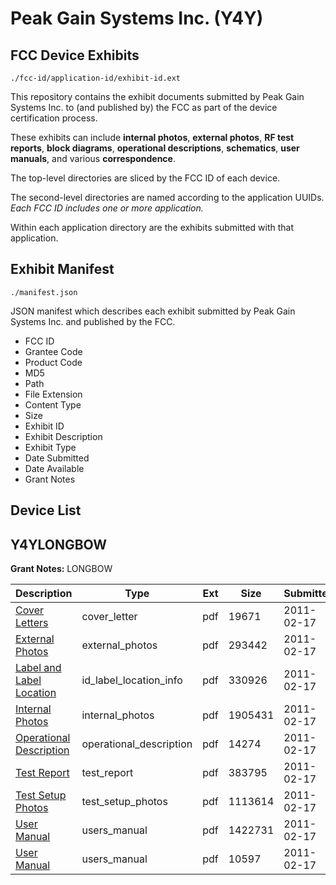 # Peak Gain Systems Inc. (Y4Y)
## FCC Device Exhibits

```
./fcc-id/application-id/exhibit-id.ext
```

This repository contains the exhibit documents submitted by Peak Gain Systems Inc. to (and published by) the FCC as part of the device certification process.

These exhibits can include **internal photos**, **external photos**, **RF test reports**, **block diagrams**, **operational descriptions**, **schematics**, **user manuals**, and various **correspondence**.

The top-level directories are sliced by the FCC ID of each device.

The second-level directories are named according to the application UUIDs. *Each FCC ID includes one or more application.*

Within each application directory are the exhibits submitted with that application. 

## Exhibit Manifest

```
./manifest.json
```

JSON manifest which describes each exhibit submitted by Peak Gain Systems Inc. and published by the FCC.

- FCC ID
- Grantee Code
- Product Code
- MD5
- Path
- File Extension
- Content Type
- Size
- Exhibit ID
- Exhibit Description
- Exhibit Type
- Date Submitted
- Date Available
- Grant Notes

## Device List
## Y4YLONGBOW
**Grant Notes:** LONGBOW

| Description | Type | Ext | Size | Submitted | Available |
| ----------- | ---- | --- | ---- | --------- | --------- |
| [Cover Letters](Y4YLONGBOW/6a358b455dcbbcda97823d53bdeb7bfc/1417730.pdf) | cover_letter | pdf | 19671 | 2011-02-17 | 2011-02-18 |
| [External Photos](Y4YLONGBOW/6a358b455dcbbcda97823d53bdeb7bfc/1417731.pdf) | external_photos | pdf | 293442 | 2011-02-17 | 2011-02-18 |
| [Label and Label Location](Y4YLONGBOW/6a358b455dcbbcda97823d53bdeb7bfc/1417732.pdf) | id_label_location_info | pdf | 330926 | 2011-02-17 | 2011-02-18 |
| [Internal Photos](Y4YLONGBOW/6a358b455dcbbcda97823d53bdeb7bfc/1417733.pdf) | internal_photos | pdf | 1905431 | 2011-02-17 | 2011-02-18 |
| [Operational Description](Y4YLONGBOW/6a358b455dcbbcda97823d53bdeb7bfc/1417734.pdf) | operational_description | pdf | 14274 | 2011-02-17 | 2011-02-18 |
| [Test Report](Y4YLONGBOW/6a358b455dcbbcda97823d53bdeb7bfc/1417738.pdf) | test_report | pdf | 383795 | 2011-02-17 | 2011-02-18 |
| [Test Setup Photos](Y4YLONGBOW/6a358b455dcbbcda97823d53bdeb7bfc/1417739.pdf) | test_setup_photos | pdf | 1113614 | 2011-02-17 | 2011-02-18 |
| [User Manual](Y4YLONGBOW/6a358b455dcbbcda97823d53bdeb7bfc/1417740.pdf) | users_manual | pdf | 1422731 | 2011-02-17 | 2011-02-18 |
| [User Manual](Y4YLONGBOW/6a358b455dcbbcda97823d53bdeb7bfc/1417741.pdf) | users_manual | pdf | 10597 | 2011-02-17 | 2011-02-18 |
